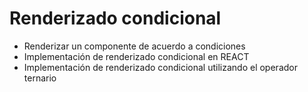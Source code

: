 # Renderizado condicional
- Renderizar un componente de acuerdo a condiciones
- Implementación de renderizado condicional en REACT
- Implementación de renderizado condicional utilizando el operador ternario